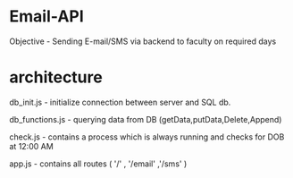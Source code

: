 # Email-API

Objective - Sending E-mail/SMS via backend to faculty on required days

# architecture
db_init.js - initialize connection between server and SQL db.

db_functions.js - querying data from DB (getData,putData,Delete,Append)

check.js - contains a process which is always running and checks for DOB at 12:00 AM

app.js - contains all routes ( '/' , '/email' ,'/sms' )
